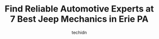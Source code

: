 ---
layout: ampstory
image: https://images.unsplash.com/photo-1628188687881-0a34984b3531?ixlib=rb-4.0.3&ixid=MnwxMjA3fDB8MHxwaG90by1wYWdlfHx8fGVufDB8fHx8&auto=format&fit=crop&w=640&h=853&q=80
author: techidn
featured: false
description: If youre in need of trustworthy and skilled Jeep Mechanic in Erie PA, USA, youll be pleased to discover the 7 best Jeep Mechanic in town. Their expertise and commitment to customer satisfa
title: Find Reliable Automotive Experts at 7 Best Jeep Mechanics in Erie PA
cover:
   title: Find Reliable Automotive Experts at 7 Best Jeep Mechanics in Erie PA
   subtitle: Rickpate
   background: https://images.unsplash.com/photo-1628188687881-0a34984b3531?ixlib=rb-4.0.3&ixid=MnwxMjA3fDB8MHxwaG90by1wYWdlfHx8fGVufDB8fHx8&auto=format&fit=crop&w=640&h=853&q=80

pages: 
 - layout: thirds
   top: <h1>#1 Randazzos Auto Service</h1>
   bottom: "<p>I had a four-wheel alignment done here today. The cost was 100 bucks - not too shabby. However, they revealed more problems with the car than I wanted to hear. They sugge</p>"
   background: https://www.knot35.com/toplist/wp-content/uploads/2023/06/best-jeep-mechanic-1-in-erie-pa-1685841790.jpeg
   backgroundblur: true
 - layout: thirds
   top: <h1>#2 Rick Sornberger Automotive & Towing</h1>
   bottom: "<p>2616 W 21st St, Erie, PA 16506, United States</p>"
   background: https://www.knot35.com/toplist/wp-content/uploads/2023/06/best-jeep-mechanic-2-in-erie-pa-1685841790.jpeg
   cta:
      link: https://www.knot35.com/toplist/find-reliable-automotive-experts-at-7-best-jeep-mechanics-in-erie-pa/
      text: Find Reliable Automotive Experts at 7 Best Jeep Mechanics in Erie PA
 - layout: thirds
   top: <h1>#3 T & M Automotive Services</h1>
   bottom: "<p>1306 E 12th St, Erie, PA 16503, United States</p>"
   background: https://www.knot35.com/toplist/wp-content/uploads/2023/06/best-jeep-mechanic-3-in-erie-pa-1685841790.jpeg
   cta:
      link: https://www.knot35.com/toplist/find-reliable-automotive-experts-at-7-best-jeep-mechanics-in-erie-pa/
      text: Find Reliable Automotive Experts at 7 Best Jeep Mechanics in Erie PA
 - layout: thirds
   top: <h1>#4 Millers Auto Repair</h1>
   bottom: "<p>4113 Main St, Erie, PA 16511, United States</p>"
   background: https://images.unsplash.com/photo-1597773150796-e5c14ebecbf5?ixlib=rb-4.0.3&ixid=MnwxMjA3fDB8MHxwaG90by1wYWdlfHx8fGVufDB8fHx8&auto=format&fit=crop&w=640&h=853&q=80
   cta:
      link: https://www.knot35.com/toplist/find-reliable-automotive-experts-at-7-best-jeep-mechanics-in-erie-pa/
      text: Find Reliable Automotive Experts at 7 Best Jeep Mechanics in Erie PA
 - layout: thirds
   top: <h1>#5 Musolfs Auto Service</h1>
   bottom: "<p>1102 Peach St, Erie, PA 16501, United States</p>"
   background: https://images.unsplash.com/photo-1510906594845-bc082582c8cc?ixlib=rb-4.0.3&ixid=MnwxMjA3fDB8MHxwaG90by1wYWdlfHx8fGVufDB8fHx8&auto=format&fit=crop&w=640&h=853&q=80
   cta:
      link: https://www.knot35.com/toplist/find-reliable-automotive-experts-at-7-best-jeep-mechanics-in-erie-pa/
      text: Find Reliable Automotive Experts at 7 Best Jeep Mechanics in Erie PA
 - layout: thirds
   top: <h1>#6 Sks Auto And Truck Center</h1>
   bottom: "<p>126 E 12th St, Erie, PA 16501, United States</p>"
   background: https://images.unsplash.com/photo-1599422314077-f4dfdaa4cd09?ixlib=rb-4.0.3&ixid=MnwxMjA3fDB8MHxwaG90by1wYWdlfHx8fGVufDB8fHx8&auto=format&fit=crop&w=640&h=853&q=80
   cta:
      link: https://www.knot35.com/toplist/find-reliable-automotive-experts-at-7-best-jeep-mechanics-in-erie-pa/
      text: Find Reliable Automotive Experts at 7 Best Jeep Mechanics in Erie PA
 - layout: thirds
   top: <h1>#7 Premier Auto Service</h1>
   bottom: "<p>410 W 12th St, Erie, PA 16501, United States</p>"
   background: https://images.unsplash.com/photo-1536745287225-21d689278fd1?ixlib=rb-4.0.3&ixid=MnwxMjA3fDB8MHxwaG90by1wYWdlfHx8fGVufDB8fHx8&auto=format&fit=crop&w=640&h=853&q=80
   cta:
      link: https://www.knot35.com/toplist/find-reliable-automotive-experts-at-7-best-jeep-mechanics-in-erie-pa/
      text: Find Reliable Automotive Experts at 7 Best Jeep Mechanics in Erie PA
 - layout: thirds
   middle: Continue reading...
   background: https://images.unsplash.com/photo-1534312527009-56c7016453e6?ixlib=rb-4.0.3&ixid=MnwxMjA3fDB8MHxwaG90by1wYWdlfHx8fGVufDB8fHx8&auto=format&fit=crop&w=640&h=853&q=80
   cta:
      link: https://www.knot35.com/toplist/find-reliable-automotive-experts-at-7-best-jeep-mechanics-in-erie-pa/
      text: Find Reliable Automotive Experts at 7 Best Jeep Mechanics in Erie PA
      
---